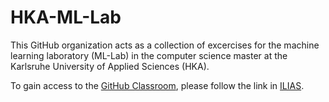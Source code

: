 # HKA-ML-Lab
This GitHub organization acts as a collection of excercises for the machine learning laboratory (ML-Lab) in the computer science master at the Karlsruhe University of Applied Sciences (HKA).

To gain access to the [GitHub Classroom](https://classroom.github.com/classrooms), please follow the link in [ILIAS](https://ilias.h-ka.de/goto.php?target=crs_121208&client_id=HSKA).
